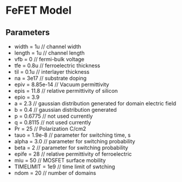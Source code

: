 # FeFET Model

## Parameters

- width = 1u // channel width
- length = 1u // channel length
- vfb = 0 // fermi-bulk voltage
- tfe = 0.8u // ferroelectric thickness
- til = 0.1u // interlayer thickness
- na = 3e17 // substrate doping
- epiv = 8.85e-14 // Vacuum permittivity
- epis = 11.8 // relative permittivity of silicon
- epio = 3.9
- a = 2.3 // gaussian distribution generated for domain electric field
- b = 0.4 // gaussian distribution generated
- p = 0.6775 // not used currently
- q = 0.8115 // not used currently
- Pr = 25 // Polarization C/cm2
- tauo = 1.9e-8 // parameter for switching time, s
- alpha = 3.0 // parameter for switching probability
- beta = 2 // parameter for switching probability
- epife = 28 // relative permittivity of ferroelectric
- miu = 50 // MOSFET surface mobility
- TIMELIMIT = 1e9 // time limit of swtching
- ndom = 20  // number of domains
